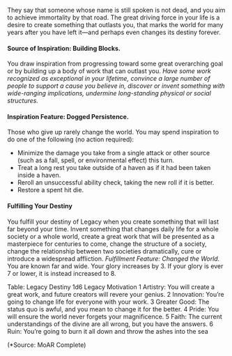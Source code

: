 They say that someone whose name is still spoken is not dead, and you aim to achieve immortality by that road. The great driving force in your life is a desire to create something that outlasts you, that marks the world for many years after you have left it—and perhaps even changes its destiny forever. 

#### Source of Inspiration: Building Blocks. 
You draw inspiration from progressing toward some great overarching goal or by building up a body of work that can outlast you. 
*Have some work recognized as exceptional in your lifetime, convince a large number of people to support a cause you believe in, discover or invent something with wide-ranging implications, undermine long-standing physical or social structures.* 

#### Inspiration Feature: Dogged Persistence. 
Those who give up rarely change the world. You may spend inspiration to do one of the following (no action required): 
- Minimize the damage you take from a single attack or other source (such as a fall, spell, or environmental effect) this turn. 
- Treat a long rest you take outside of a haven as if it had been taken inside a haven. 
- Reroll an unsuccessful ability check, taking the new roll if it is better. 
- Restore a spent hit die. 

#### Fulfilling Your Destiny 
You fulfill your destiny of Legacy when you create something that will last far beyond your time. Invent something that changes daily life for a whole society or a whole world, create a great work that will be presented as a masterpiece for centuries to come, change the structure of a society, change the relationship between two societies dramatically, cure or introduce a widespread affliction. 
*Fulfillment Feature: Changed the World.* You are known far and wide. Your glory increases by 3. If your glory is ever 7 or lower, it is instead increased to 8. 

Table: Legacy Destiny 1d6 Legacy Motivation 
1 Artistry: You will create a great work, and future creators will revere your genius. 
2 Innovation: You’re going to change life for everyone with your work. 
3 Greater Good: The status quo is awful, and you mean to change it for the better. 
4 Pride: You will ensure the world never forgets your magnificence. 
5 Faith: The current understandings of the divine are all wrong, but you have the answers. 
6 Ruin: You’re going to burn it all down and throw the ashes into the sea

(*Source: MoAR Complete)